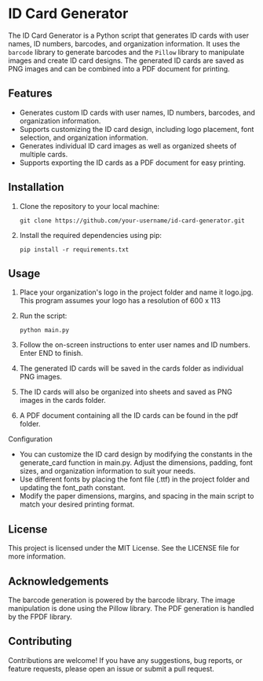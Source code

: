 # ID Card Generator

The ID Card Generator is a Python script that generates ID cards with user names, ID numbers, barcodes, and organization information. It uses the `barcode` library to generate barcodes and the `Pillow` library to manipulate images and create ID card designs. The generated ID cards are saved as PNG images and can be combined into a PDF document for printing.

## Features

- Generates custom ID cards with user names, ID numbers, barcodes, and organization information.
- Supports customizing the ID card design, including logo placement, font selection, and organization information.
- Generates individual ID card images as well as organized sheets of multiple cards.
- Supports exporting the ID cards as a PDF document for easy printing.

## Installation

1. Clone the repository to your local machine:

   ```shell
   git clone https://github.com/your-username/id-card-generator.git 
   ```
   
   
2. Install the required dependencies using pip:
   
   ```shell
   pip install -r requirements.txt    
    ```
  
## Usage
1. Place your organization's logo in the project folder and name it logo.jpg. This program assumes your logo has a resolution of 600 x 113

2. Run the script:

    ```shell
    python main.py
    ```
3. Follow the on-screen instructions to enter user names and ID numbers. Enter END to finish.

4. The generated ID cards will be saved in the cards folder as individual PNG images.

5. The ID cards will also be organized into sheets and saved as PNG images in the cards folder.

6. A PDF document containing all the ID cards can be found in the pdf folder.

Configuration
* You can customize the ID card design by modifying the constants in the generate_card function in main.py. Adjust the dimensions, padding, font sizes, and organization information to suit your needs.
* Use different fonts by placing the font file (.ttf) in the project folder and updating the font_path constant.
* Modify the paper dimensions, margins, and spacing in the main script to match your desired printing format.
## License
This project is licensed under the MIT License. See the LICENSE file for more information.

## Acknowledgements
The barcode generation is powered by the barcode library.
The image manipulation is done using the Pillow library.
The PDF generation is handled by the FPDF library.

## Contributing
Contributions are welcome! If you have any suggestions, bug reports, or feature requests, please open an issue or submit a pull request.
